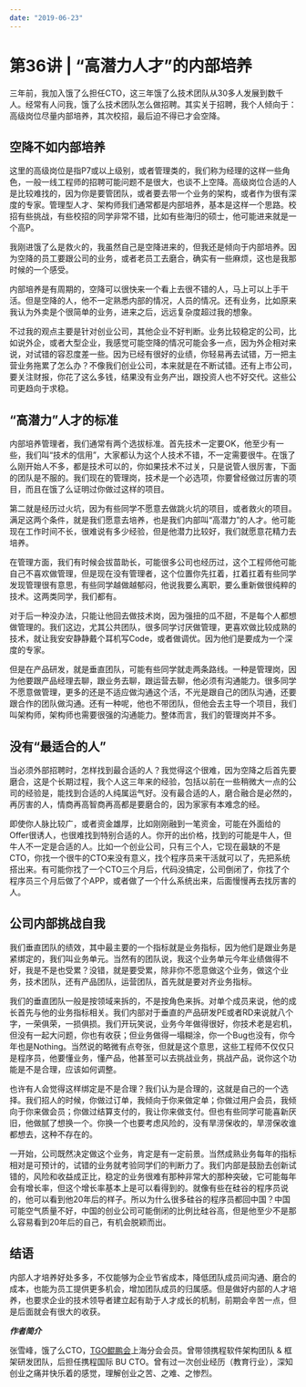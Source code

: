 ```yaml
---
date: "2019-06-23"
---  
```

      
# 第36讲 | “高潜力人才”的内部培养
三年前，我加入饿了么担任CTO，这三年饿了么技术团队从30多人发展到数千人。经常有人问我，饿了么技术团队怎么做招聘。其实关于招聘，我个人倾向于：高级岗位尽量内部培养，其次校招，最后迫不得已才会空降。

## 空降不如内部培养

这里的高级岗位是指P7或以上级别，或者管理类的，我们称为经理的这样一些角色，一般一线工程师的招聘可能问题不是很大，也谈不上空降。高级岗位合适的人是比较难找的，因为你是要管团队，或者要去带一个业务的架构，或者作为很有深度的专家。管理型人才、架构师我们通常都是内部培养，基本是这样一个思路。校招有些挑战，有些校招的同学非常不错，比如有些海归的硕士，他可能进来就是一个高P。

我刚进饿了么是救火的，我虽然自己是空降进来的，但我还是倾向于内部培养。因为空降的员工要跟公司的业务，或者老员工去磨合，确实有一些麻烦，这也是我那时候的一个感受。

内部培养是有周期的，空降可以很快来一个看上去很不错的人，马上可以上手干活。但是空降的人，他不一定熟悉内部的情况，人员的情况。还有业务，比如原来我认为外卖是个很简单的业务，进来之后，远远复杂度超过我的想象。

不过我的观点主要是针对创业公司，其他企业不好判断。业务比较稳定的公司，比如说外企，或者大型企业，我感觉可能空降的情况可能会多一点，因为外企相对来说，对试错的容忍度差一些。因为已经有很好的业绩，你轻易再去试错，万一把主营业务拖累了怎么办？不像我们创业公司，本来就是在不断试错。还有上市公司，要关注财报，你花了这么多钱，结果没有业务产出，跟投资人也不好交代。这些公司更趋向于求稳。

## “高潜力”人才的标准

内部培养管理者，我们通常有两个选拔标准。首先技术一定要OK，他至少有一些，我们叫“技术的信用”，大家都认为这个人技术不错，不一定需要很牛。在饿了么刚开始人不多，都是技术可以的，你如果技术不过关，只是说管人很厉害，下面的团队是不服的。我们现在的管理岗，技术是一个必选项，你要曾经做过厉害的项目，而且在饿了么证明过你做过这样的项目。

第二就是经历过火坑，因为有些同学不愿意去做跳火坑的项目，或者救火的项目。满足这两个条件，就是我们愿意去培养，也是我们内部叫“高潜力”的人才。他可能现在工作时间不长，很难说有多少经验，但是他潜力比较好，我们就愿意花精力去培养。

在管理方面，我们有时候会拔苗助长，可能很多公司也经历过，这个工程师他可能自己不喜欢做管理，但是现在没有管理者，这个位置你先扛着，扛着扛着有些同学发现管理很有意思，有些同学越做越郁闷，他说我要么离职，要么重新做很纯粹的技术。这两类同学，我们都有。

对于后一种没办法，只能让他回去做技术岗，因为强扭的瓜不甜，不是每个人都想做管理的。我们这边，尤其公共团队，很多同学讨厌做管理，更喜欢做比较成熟的技术，就让我安安静静戴个耳机写Code，或者做调优。因为他们是要成为一个深度的专家。

但是在产品研发，就是垂直团队，可能有些同学就走两条路线。一种是管理岗，因为他要跟产品经理去聊，跟业务去聊，跟运营去聊，他必须有沟通能力。很多同学不愿意做管理，更多的还是不适应做沟通这个活，不光是跟自己的团队沟通，还要跟合作的团队做沟通。还有一种呢，他也不带团队，但他会去主导一个项目，我们叫架构师，架构师也需要很强的沟通能力。整体而言，我们的管理岗并不多。

<!-- [[[read_end]]] -->

## 没有“最适合的人”

当必须外部招聘时，怎样找到最合适的人？我觉得这个很难，因为空降之后首先要磨合，这是个长期过程，我个人这三年来的经验，包括以前在一些稍微大一点的公司的经验是，能找到合适的人纯属运气好。没有最合适的人，磨合融合是必然的，再厉害的人，情商再高智商再高都是要磨合的，因为家家有本难念的经。

即使你人脉比较广，或者资金雄厚，比如刚刚融到一笔资金，可能在外面给的Offer很诱人，也很难找到特别合适的人。你开的出价格，找到的可能是牛人，但牛人不一定是合适的人。比如一个创业公司，只有三个人，它现在最缺的不是CTO，你找一个很牛的CTO来没有意义，找个程序员来干活就可以了，先把系统搭出来。有可能你找了一个CTO三个月后，代码没搞定，公司倒闭了，你找了个程序员三个月后做了个APP，或者做了一个什么系统出来，后面慢慢再去找厉害的人。

## 公司内部挑战自我

我们垂直团队的绩效，其中最主要的一个指标就是业务指标，因为他们是跟业务是紧绑定的，我们叫业务单元。当然有的团队说，我这个业务单元今年业绩做得不好，我是不是也受累？没错，就是要受累，除非你不愿意做这个业务，做这个业务，技术团队，还有产品团队，运营团队，首先就是要对齐业务指标。

我们的垂直团队一般是按领域来拆的，不是按角色来拆。对单个成员来说，他的成长首先与他的业务指标相关。我们内部对于垂直的产品研发PE或者RD来说就八个字，一荣俱荣，一损俱损。我们开玩笑说，业务今年做得很好，你技术老是宕机，但没有一起大问题，你也有收获；但业务做得一塌糊涂，你一个Bug也没有，你今年也是Nothing。当然说的略微有点夸张，但就是这个意思，这些工程师不仅仅只是程序员，他要懂业务，懂产品，他甚至可以去挑战业务，挑战产品，说你这个功能是不是合理，应该如何调整。

也许有人会觉得这样绑定是不是合理？我们认为是合理的，这就是自己的一个选择。我们招人的时候，你做过订单，我倾向于你来做定单；你做过用户会员，我倾向于你来做会员；你做过结算支付的，我让你来做支付。但也有些同学可能喜新厌旧，他做腻了想换一个。你换一个也要考虑风险的，没有旱涝保收的，旱涝保收谁都想去，这种不存在的。

一开始，公司既然决定做这个业务，肯定是有一定前景。当然成熟业务每年的指标相对是可预计的，试错的业务就考验同学们的判断力了。我们内部是鼓励去创新试错的，风险和收益成正比，稳定的业务很难有那种非常大的那种突破，它可能每年会有增长率，但这个增长率基本上是可以看得到的。就像有些在硅谷的程序员说的，他可以看到他20年后的样子。所以为什么很多硅谷的程序员都回中国？中国可能空气质量不好，中国的创业公司可能倒闭的比例比硅谷高，但是他至少不是那么容易看到20年后的自己，有机会脱颖而出。

## 结语

内部人才培养好处多多，不仅能够为企业节省成本，降低团队成员间沟通、磨合的成本，也能为员工提供更多机会，增加团队成员的归属感。但是做好内部的人才培养，也要求企业的技术领导者建立起有助于人才成长的机制，前期会辛苦一点，但是后面就会有很大的收获。

_**作者简介**_

张雪峰，饿了么CTO，[TGO鲲鹏会](https://tgo.geekbang.org)上海分会会员。曾带领携程软件架构团队 \& 框架研发团队，后担任携程国际 BU CTO。曾有过一次创业经历（教育行业），深知创业之痛并快乐着的感觉，理解创业之苦、之难、之惨烈。